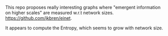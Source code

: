 This repo proposes really interesting graphs where "emergent information on higher scales" are measured w.r.t network sizes.
https://github.com/jkbren/einet.

It appears to compute the Entropy, which seems to grow with network size.